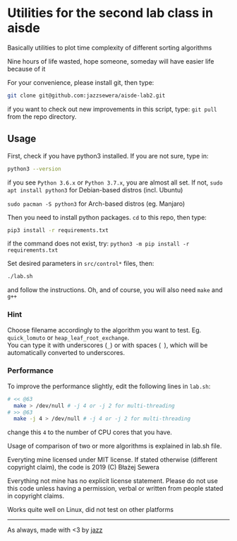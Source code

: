 # Utilities for the second lab class in aisde
Basically utilities to plot time complexity of different sorting algorithms

Nine hours of life wasted, hope someone, someday will have easier life because of it

For your convenience, please install git, then type:
```bash
git clone git@github.com:jazzsewera/aisde-lab2.git
```
if you want to check out new improvements in this script, type:
`git pull` from the repo directory.

## Usage
First, check if you have python3 installed. If you are not sure, type in:
```bash
python3 --version
```
if you see `Python 3.6.x` or `Python 3.7.x`, you are almost all set. If not,
`sudo apt install python3` for Debian-based distros (incl. Ubuntu)

`sudo pacman -S python3` for Arch-based distros (eg. Manjaro)

Then you need to install python packages. `cd` to this repo, then type:
```bash
pip3 install -r requirements.txt
```
if the command does not exist, try: `python3 -m pip install -r requirements.txt`

Set desired parameters in `src/control*` files, then:
```bash
./lab.sh
```
and follow the instructions. Oh, and of course, you will also need `make` and `g++`

### Hint
Choose filename accordingly to the algorithm you want to test. Eg. `quick_lomuto` or `heap_leaf_root_exchange`.  
You can type it with underscores (`_`) or with spaces (` `), which will be automatically converted to underscores.

### Performance
To improve the performance slightly,
edit the following lines in `lab.sh`:
```bash
# << @63
  make > /dev/null # -j 4 or -j 2 for multi-threading
# >> @63
  make -j 4 > /dev/null # -j 4 or -j 2 for multi-threading
```
change this `4` to the number of CPU cores that you have.

Usage of comparison of two or more algorithms is explained in lab.sh file.

Everyting mine licensed under MIT license. If stated otherwise (different copyright claim), the code is 2019 (C) Błażej Sewera

Everything not mine has no explicit license statement. Please do not use this code unless having a permission, verbal or written from people stated in copyright claims.

Works quite well on Linux, did not test on other platforms

-----------------------------

As always, made with <3 by [jazz](https://github.com/jazzsewera)
